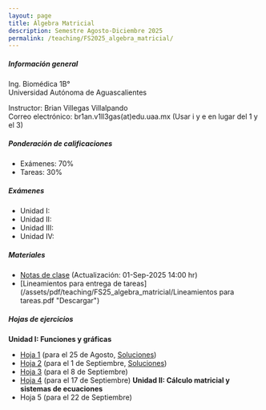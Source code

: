 ```yaml
---
layout: page
title: Álgebra Matricial
description: Semestre Agosto-Diciembre 2025
permalink: /teaching/FS2025_algebra_matricial/
---
```


##### Información general
Ing. Biomédica 1B°\
Universidad Autónoma de Aguascalientes

Instructor: Brian Villegas Villalpando\
Correo electrónico: br1an.v1ll3gas(at)edu.uaa.mx (Usar i y e en lugar del 1 y el 3)

##### Ponderación de calificaciones
- Exámenes: 70%
- Tareas: 30%

##### Exámenes
- Unidad I: 
- Unidad II:
- Unidad III:
- Unidad IV:

##### Materiales
- [Notas de clase](/assets/pdf/teaching/FS25_algebra_matricial/notas_am_2025_9_1.pdf "Descargar") (Actualización: 01-Sep-2025 14:00 hr)
- [Lineamientos para entrega de tareas](/assets/pdf/teaching/FS25_algebra_matricial/Lineamientos para tareas.pdf "Descargar")

##### Hojas de ejercicios
**Unidad I: Funciones y gráficas**
- [Hoja 1](/assets/pdf/teaching/FS25_algebra_matricial/hw1_am.pdf "Descargar") (para el 25 de Agosto, [Soluciones](/assets/pdf/teaching/FS25_algebra_matricial/soluciones_hw1_am.pdf "Descargar"))
- [Hoja 2](/assets/pdf/teaching/FS25_algebra_matricial/hw2_am.pdf "Descargar") (para el 1 de Septiembre, [Soluciones](/assets/pdf/teaching/FS25_algebra_matricial/soluciones_hw2_am.pdf "Descargar"))
- [Hoja 3](/assets/pdf/teaching/FS25_algebra_matricial/hw3_am.pdf "Descargar") (para el 8 de Septiembre)
- [Hoja 4](/assets/pdf/teaching/FS25_algebra_matricial/hw4_am.pdf "Descargar") (para el 17 de Septiembre)
**Unidad II: Cálculo matricial y sistemas de ecuaciones**
- Hoja 5 (para el 22 de Septiembre)

